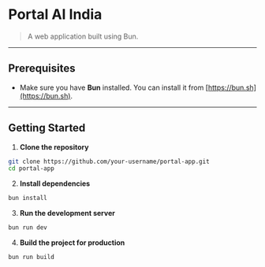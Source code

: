# Portal AI India

> A web application built using Bun.

---

## Prerequisites

- Make sure you have **Bun** installed.
  You can install it from [https://bun.sh](https://bun.sh).

---

## Getting Started

1. **Clone the repository**

```bash
git clone https://github.com/your-username/portal-app.git
cd portal-app
```

2. **Install dependencies**
```bash
bun install
```

3. **Run the development server**
```bash
bun run dev
```

4. **Build the project for production**
```bash
bun run build
```
